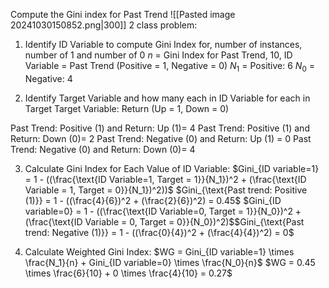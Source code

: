 Compute the Gini index for Past Trend
![[Pasted image 20241030150852.png|300]]
2 class problem:
1. Identify ID Variable to compute Gini Index for, number of instances, number of 1 and number of 0
$n$ = Gini Index for Past Trend, 10, 
ID Variable = Past Trend (Positive = 1, Negative = 0)
$N_1$ = Positive: 6
$N_0$ = Negative: 4

2. Identify Target Variable and how many each in ID Variable for each in Target
Target Variable: Return (Up = 1, Down = 0)

Past Trend: Positive (1) and Return: Up (1)= 4
Past Trend: Positive (1) and Return: Down (0)= 2
Past Trend: Negative (0) and Return: Up (1) = 0
Past Trend: Negative (0) and Return: Down (0)= 4

3. Calculate Gini Index for Each Value of ID Variable:
$Gini_{ID variable=1} = 1 - ((\frac{\text{ID Variable=1, Target = 1}}{N_1})^2 + (\frac{\text{ID Variable = 1, Target = 0}}{N_1})^2))$
$Gini_{\text{Past trend: Positive (1)}} = 1 - ((\frac{4}{6})^2 + (\frac{2}{6})^2) = 0.45$
$Gini_{ID variable=0} = 1 - ((\frac{\text{ID Variable=0, Target = 1}}{N_0})^2 + (\frac{\text{ID Variable = 0, Target = 0}}{N_0})^2)$$Gini_{\text{Past trend: Negative (1)}} = 1 - ((\frac{0}{4})^2 + (\frac{4}{4})^2) = 0$

4. Calculate Weighted Gini Index:
$WG = Gini_{ID variable=1} \times \frac{N_1}{n} + Gini_{ID variable=0} \times \frac{N_0}{n}$
$WG = 0.45 \times \frac{6}{10} + 0 \times \frac{4}{10} = 0.27$
